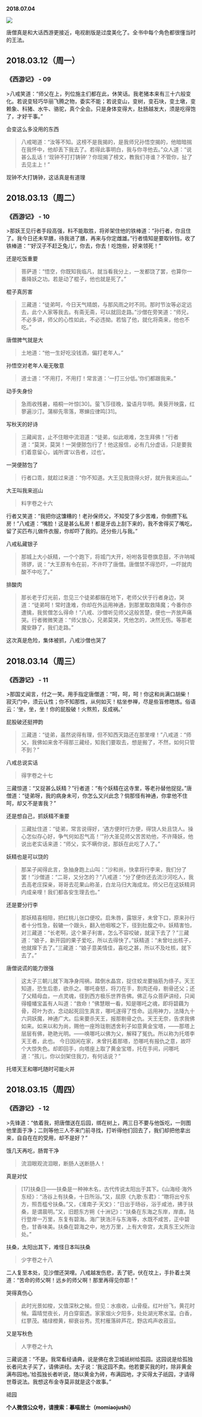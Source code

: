 
          
            
**2018.07.04**



![](img/51001-22986f54e50a5e38.jpg)




唐僧真是和大话西游更接近，电视剧版是过度美化了。全书中每个角色都很懂当时的王法。
<h2>2018.03.12（周一）</h2>
<h3>《西游记》 - 09</h3>
>八戒笑道：“师父在上，列位施主们都在此，休笑话。我老猪本来有三十六般变化。若说变轻巧华丽飞腾之物，委实不能；若说变山，变树，变石块，变土墩，变赖象、科猪、水牛、骆驼，真个全会。只是身体变得大，肚肠越发大，须是吃得饱了，才好干事。”



会变这么多没用的东西
>八戒喝道：“汝等不知。这榜不是我揭的，是我师兄孙悟空揭的，他暗暗揣在我怀中，他却丢下我去了。若得此事明白，我与你寻他去。”众人道：“说甚么乱话！‘现钟不打打铸钟’？你现揭了榜文，教我们寻谁？不管你，扯了去见主上！”



现钟不大打铸钟，这话真是有道理
<h2>2018.03.13（周二）</h2>
<h3>《西游记》 - 10</h3>
>那妖王见行者手段高强，料不能取胜，将斧架住他的铁棒道：“孙行者，你且住了。我今日还未早膳，待我进了膳，再来与你定雌雄。”行者情知是要取铃铛，收了铁棒道：“‘好汉子不赶乏兔儿’，你去，你去！吃饱些，好来领死！”



还是吃饭重要
>菩萨道：“悟空，你既知我临凡，就当看我分上，一发都饶了罢，也算你一番降妖之功。若是动了棍子，他也就是死了。”



棍子真厉害
>三藏道：“徒弟呵，今日天气晴朗，与那风雨之时不同。那时节汝等必定远去，此个人家等我去。有斋无斋，可以就回走路。”沙僧在旁笑道：“师兄，不必多讲，师父的心性如此，不必违拗。若恼了他，就化将斋来，他也不吃。”



唐僧脾气就是大
>土地道：“他一生好吃没钱酒，偏打老年人。”



孙悟空对老年人毫无敬意
>道士道：“不用打，不用打！常言道：‘一打三分低。’你们都跟我来。”



动手失身份
>急雨收残暑，梧桐一叶惊[30]。萤飞莎径晚，蛩语月华明。黄葵开映露，红蓼遍沙汀。蒲柳先零落，寒蝉应律鸣[31]。



写秋天的好诗
>三藏闻言，止不住眼中流泪道：“徒弟，似此艰难，怎生拜佛！”行者道：“莫哭，莫哭！一哭便脓包行了！他这报信，必有几分虚话，只是要我们着意留心，诚所谓‘以告者，过也’。



一哭便脓包了
>行者口乖，就趁过来道：“你不知道。大王见我烧得火好，就升我来巡山。”



大王叫我来巡山
>料字卷之十六

行者又笑道：“我把你这馕糟的！老孙保师父，不知受了多少苦难，你倒攒下私房！”八戒道：“嘴脸！这是甚么私房！都是牙齿上刮下来的，我不舍得买了嘴吃，留了买匹布儿做件衣服，你却吓了我的。还分些儿与我。”



八戒私藏银子
>那城上大小妖精，一个个跑下，将城门大开，吩咐各营卷旗息鼓，不许呐喊筛锣，说：“大王原有令在前，不许吓了唐僧。唐僧禁不得恐吓，一吓就肉酸不中吃了。”



排酸肉
>那长老于灯光前，忽见三个徒弟都捆在地下，老师父伏于行者身边，哭道：“徒弟呵！常时逢难，你却在外运用神通，到那里取救降魔；今番你亦遭擒，我贫僧怎么得命！”八戒、沙僧听见师父这般苦楚，便也一齐放声痛哭。行者微微笑道：“师父放心，兄弟莫哭，凭他怎的，决然无伤。等那老魔安静了，我们走路。”



这次真是危险，集体被抓，八戒沙僧也哭了
<h2>2018.03.14（周三）</h2>
<h3>《西游记》 - 11</h3>
>那国丈闻言，付之一笑。用手指定唐僧道：“呵，呵，呵！你这和尚满口胡柴！寂灭门中，须云认性；你不知那性，从何如灭！枯坐参禅，尽是些盲修瞎炼。俗语云：‘坐，坐，坐！你的屁股破！火熬煎，反成祸。’



屁股破还挺押韵
>三藏道：“徒弟，虽然说得有理，但不知西天路还在那里哩！”八戒道：“师父，我佛如来舍不得那三藏经，知我们要取去，想是搬了，不然，如何只管不到？”



八戒总说实话
>得字卷之十七

三藏惊道：“又捉甚么妖精？”行者道：“有个妖精在这寺里，等老孙替他捉捉。”唐僧道：“徒弟呀，我的病身未可，你怎么又兴此念？倘那怪有神通，你拿他不住呵，却又不是害我？”



还是想自己，抓妖精不重要
>三藏扯住道：“徒弟，常言说得好，‘遇方便时行方便，得饶人处且饶人。操心怎似存心好，争气何如忍气高！’”孙大圣见师父苦苦劝他，不许降妖，他说出老实话来道：“师父，实不瞒你说，那妖在此吃了人了。”



妖精也是可以饶的
>那呆子闻得此言，急抽身跑上山叫：“沙和尚，快拿将行李来，我们分了罢！”沙僧道：“二哥，又分怎的？”八戒道：“分了便你还去流沙河吃人，我去高老庄探亲，哥哥去花果山称圣，白龙马归大海成龙。师父已在这妖精洞内成亲哩！我们都各安生理去也。”



还是要分行李
>那妖精喜相陪，把红桃儿张口便咬。启朱唇，露银牙，未曾下口，原来孙行者十分性急，毂辘一个跟头，翻入他咽喉之下，径到肚腹之中。妖精害怕，对三藏道：“长老啊，这个果子利害，怎么不容咬破，就滚下去了？”三藏道：“娘子，新开园的果子爱吃，所以去得快了。”妖精道：“未曾吐出核子，他就撺下去了。”三藏道：“娘子意美情佳，喜吃之甚，所以不及吐核，就下去了。”



唐僧说谎的能力很强
>这太子三朝儿就下海净身闯祸，踏倒水晶宫，捉住蛟龙要抽筋为绦子。天王知道，恐生后患，欲杀之。哪吒奋怒，将刀在手，割肉还母，剔骨还父；还了父精母血，一点灵魂，径到西方极乐世界告佛。佛正与众菩萨讲经，只闻得幢幡宝盖有人叫道：“救命！”佛慧眼一看，知是哪吒之魂，即将碧藕为骨，荷叶为衣，念动起死回生真言，哪吒遂得了性命。运用神力，法降九十六洞妖魔，神通广大。后来要杀天王，报那剔骨之仇。天王无奈，告求我佛如来。如来以和为尚，赐他一座玲珑剔透舍利子如意黄金宝塔，——那塔上层层有佛，艳艳光明。——唤哪吒以佛为父，解释了冤仇。所以称为托塔李天王者，此也。
今日因闲在家，未曾托着那塔，恐哪吒有报仇之意，故吓个大惊失色。却即回手，向塔座上取了黄金宝塔，托在手间，问哪吒道：“孩儿，你以剑架住我刀，有何话说？”



托塔天王和哪吒随时可能火并
<h2>2018.03.15（周四）</h2>
<h3>《西游记》 - 12</h3>
>先锋道：“依着我，把唐僧送在后园，绑在树上，两三日不要与他饭吃，一则图他里面于净；二则等他三人不来门前寻找，打听得他们回去了，我们却把他拿出来，自自在在的受用，却不是好？”



饿几天再吃，肠胃干净
>流泪眼观流泪眼，断肠人送断肠人！



真是对仗
>[17]扶桑日——扶桑是一种神木名，古代传说太阳出于其下。《山海经·海外东经》：“汤谷上有扶桑，十日所浴。”又，屈原《九歌·东君》：“暾将出兮东方，照吾槛兮扶桑。”又，《淮南子·天文》：“日出于旸谷，浴于咸池，拂于扶桑，是谓晨明。”又，旧题东方朔《十洲记》：“扶桑在东海之东岸，岸直。陆行登岸一万里，东复有碧海。海广狭浩汗与东海等，水既不咸苦，正中碧色，甘香味美。扶桑在碧海之中，地方万里，上有大帝宫，太真东王父所治处。”



扶桑，太阳出其下，难怪日本叫扶桑
>少字卷之十八

二人复至本处，见沙僧还哭哩。八戒越发伤悲，丢了钯，伏在坟上，手扑着土哭道：“苦命的师父啊！远乡的师父啊！那里再得见你耶！”



哭得真伤心
>此时光景如梭，又值深秋之候。但见：水痕收，山骨瘦。红叶纷飞，黄花时候。霜晴觉夜长，月白穿窗透。家家烟火夕阳多，处处湖光寒水溜。白香，红蓼茂。橘绿橙黄，柳衰谷秀。荒村雁落碎芦花，野店鸡声收菽豆。



又是写秋色
>人字卷之十九

三藏说道：“不是。我常看经诵典，说是佛在舍卫城祇树给孤园。这园说是给孤独长者问太子买了，请佛讲经。太子说：‘我这园不卖。他若要买我的时，除非黄金满布园地。’给孤独长者听说，随以黄金为砖，布满园地，才买得太子祇园，才请得世尊说法。我想这布金寺莫非就是这个故事。”



祗园


**个人微信公众号，请搜索：摹喵居士（momiaojushi）**

          
        